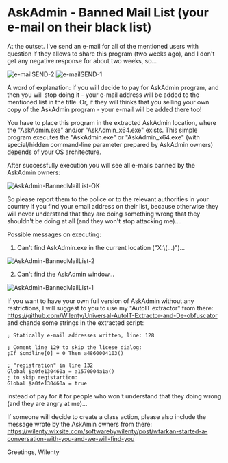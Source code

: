 # AskAdmin - Banned Mail List (your e-mail on their black list)

At the outset. I've send an e-mail for all of the mentioned users with question if they allows to share this program (two weeks ago), and I don't get any negative response for about two weeks, so...

![e-mailSEND-2](https://user-images.githubusercontent.com/61757638/188722176-e72ecb18-c151-4214-b529-c742229c4af3.png)
![e-mailSEND-1](https://user-images.githubusercontent.com/61757638/188722229-59891bce-2501-476e-868f-8baa7ca4791f.png)

A word of explanation:
if you will decide to pay for AskAdmin program, and then you will stop doing it - your e-mail address will be added to the mentioned list in the title. Or, if they will thinks that you selling your own copy of the AskAdmin program - your e-mail will be added there too!

You have to place this program in the extracted AskAdmin location, where the "AskAdmin.exe" and/or "AskAdmin_x64.exe" exists.
This simple program executes the "AskAdmin.exe" or "AskAdmin_x64.exe" (with special/hidden command-line parameter prepared by AskAdmin owners) depends of your OS architecture.

After successfully execution you will see all e-mails banned by the AskAdmin owners:

![AskAdmin-BannedMailList-OK](https://user-images.githubusercontent.com/61757638/188722419-f9f765f9-b481-4f79-9f9f-230b7a4ce547.png)

So please report them to the police or to the relevant authorities in your country if you find your email address on their list, because otherwise they will never understand that they are doing something wrong that they shouldn't be doing at all (and they won't stop attacking me)....

Possible messages on executing:
1. Can't find AskAdmin.exe in the current location ("X:\\(...)")...

![AskAdmin-BannedMailList-2](https://user-images.githubusercontent.com/61757638/183537040-ac036c55-b181-48b9-b865-a26ea13450e0.png)

2. Can't find the AskAdmin window...

![AskAdmin-BannedMailList-1](https://user-images.githubusercontent.com/61757638/183537080-cf2af149-1e09-472b-bb8e-fbdc6e381f5f.png)

If you want to have your own full version of AskAdmin without any restrictions, I will suggest to you to use my "AutoIT extractor" from there: https://github.com/Wilenty/Universal-AutoIT-Extractor-and-De-obfuscator
and chande some strings in the extracted script:

```AutoIt
; Statically e-mail addresses written, line: 128
```

```AutoIt
; Coment line 129 to skip the licese dialog:
;If $cmdline[0] = 0 Then a4860004103()
```

```AutoIt
; "registration" in line 132
Global $a0fe130460a = a1570004a1a()
; to skip registartion:
Global $a0fe130460a = true
```
instead of pay for it for people who won't understand that they doing wrong (and they are angry at me)...

If someone will decide to create a class action, please also include the message wrote by the AskAmin owners from there:
https://wilenty.wixsite.com/softwarebywilenty/post/wtarkan-started-a-conversation-with-you-and-we-will-find-you

Greetings,
Wilenty
